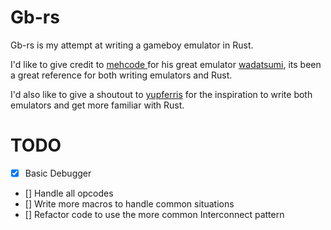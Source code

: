 # Gb-rs

Gb-rs is my attempt at writing a gameboy emulator in Rust.

I'd like to give credit to [ mehcode ]( https://github.com/mehcode ) for his 
great emulator [wadatsumi](https://github.com/mehcode/wadatsumi), its been a great
reference for both writing emulators and Rust.  

I'd also like to give a shoutout to [yupferris](https://github.com/yupferris) for
the inspiration to write both emulators and get more familiar with Rust.


# TODO

- [x] Basic Debugger
- [] Handle all opcodes
- [] Write more macros to handle common situations
- [] Refactor code to use the more common Interconnect pattern
